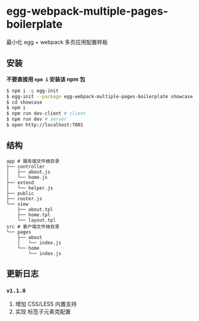 # egg-webpack-multiple-pages-boilerplate

最小化 egg + webpack 多页应用配置样板

## 安装

**不要直接用 `npm i` 安装该 npm 包**

```bash
$ npm i -g egg-init
$ egg-init --package egg-webpack-multiple-pages-boilerplate showcase
$ cd showcase
$ npm i
$ npm run dev-client # client
$ npm run dev # server
$ open http://localhost:7001
```

## 结构

```
app # 服务端文件根目录
├── controller
│   ├── about.js
│   └── home.js
├── extend
│   └── helper.js
├── public
├── router.js
└── view
    ├── about.tpl
    ├── home.tpl
    └── layout.tpl
src # 客户端文件根目录
└── pages
    ├── about
    │   └── index.js
    └── home
        └── index.js

```

## 更新日志

### `v1.1.0`

1. 增加 CSS/LESS 内置支持
2. 实现 <head/> 标签子元素克配置
